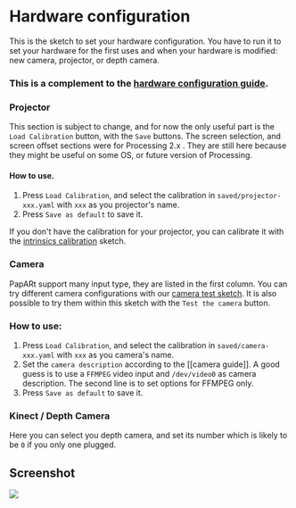 # Hardware configuration

This is the sketch to set your hardware configuration. You have to run it to set your hardware 
for the first uses and when your hardware is modified: new camera, projector, or depth camera.

### This is a complement to the [hardware configuration guide](https://github.com/potioc/Papart-examples/wiki/hardware-configuration).

### Projector

This section is subject to change, and for now the only useful part is the `Load Calibration` button, 
with the `Save` buttons. The screen selection, and screen offset sections were for Processing 2.x . They 
are still here because they might be useful on some OS, or future version of Processing. 

#### How to use.

1. Press `Load Calibration`, and select the calibration in `saved/projector-xxx.yaml` with `xxx` as you projector's name.
2. Press `Save as default` to save it. 

If you don't have the calibration for your projector, you can calibrate it with the [intrinsics calibration](https://github.com/potioc/Papart-examples/tree/master/papart-examples/calibration/intrinsicCalibration) 
sketch. 

### Camera

PapARt support many input type, they are listed in the first column. You can try different camera configurations with our [camera test 
sketch](https://github.com/potioc/Papart-examples/tree/master/Tests/CameraTest). It is also possible to try them within this sketch
with the `Test the camera` button. 

### How to use:

1. Press `Load Calibration`, and select the calibration in `saved/camera-xxx.yaml` with `xxx` as you camera's name.
2. Set the `camera description` according to the [[camera guide]]. A good guess is to use a `FFMPEG` video input and 
`/dev/video0` as camera description. The second line is to set options for FFMPEG only. 
3. Press `Save as default` to save it. 


### Kinect / Depth Camera

Here you can select you depth camera, and set its number which is likely to be `0` if you only one plugged. 

## Screenshot


![](https://github.com/potioc/Papart-examples/raw/master/calibration.jpg)
